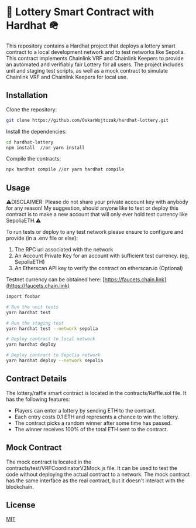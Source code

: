 # :slot_machine: Lottery Smart Contract with Hardhat :military_helmet:

This repository contains a Hardhat project that deploys a lottery smart contract to a local development network and to test networks like Sepolia. This contract implements Chainlink VRF and Chainlink Keepers to provide an automated and verifiably fair Lottery for all users. The project includes unit and staging test scripts, as well as a mock contract to simulate Chainlink VRF and Chainlink Keepers for local use.

## Installation

Clone the repository:

```bash
git clone https://github.com/OskarWojtczak/hardhat-lottery.git
```
Install the dependencies:

```bash
cd hardhat-lottery
npm install  //or yarn install
```
Compile the contracts:

```bash
npx hardhat compile //or yarn hardhat compile
```

## Usage

:warning:DISCLAIMER: Please do not share your private account key with anybody for any reason! My suggestion, should anyone like to test or deploy this contract is to make a new account that will only ever hold test currency like SepoliaETH.:warning:

To run tests or deploy to any test network please ensure to configure and provide (in a .env file or else):
 
1. The RPC url associated with the network
2. An Account Private Key for an account with sufficient test currency. (eg, SepoliaETH)
3. An Etherscan API key to verify the contract on etherscan.io (Optional)

Testnet currency can be obtained here: [https://faucets.chain.link](https://faucets.chain.link)

```bash
import foobar

# Run the unit tests
yarn hardhat test

# Run the staging test
yarn hardhat test --network sepolia

# Deploy contract to local network
yarn hardhat deploy

# Deploy contract to Sepolia network
yarn hardhat deploy --network sepolia
```


## Contract Details

The lottery/raffle smart contract is located in the contracts/Raffle.sol file. It has the following features:

- Players can enter a lottery by sending ETH to the contract.
- Each entry costs 0.1 ETH and represents a chance to win the lottery.
- The contract picks a random winner after some time has passed.
- The winner receives 100% of the total ETH sent to the contract.

## Mock Contract

The mock contract is located in the contracts/test/VRFCoordinatorV2Mock.js file. It can be used to test the code without deploying the actual contract to a network. The mock contract has the same interface as the real contract, but it doesn't interact with the blockchain.

## License

[MIT](https://choosealicense.com/licenses/mit/)

